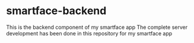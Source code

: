 # smartface-backend
This is the backend component of my smartface app
The complete server development has been done in this repository for my smartface app
